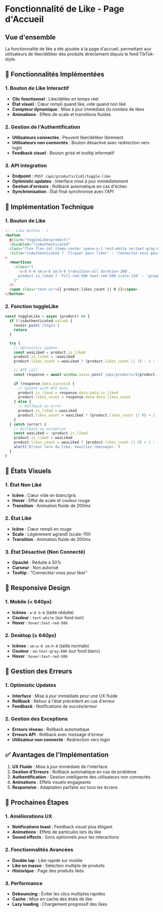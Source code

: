 # Fonctionnalité de Like - Page d'Accueil

## Vue d'ensemble

La fonctionnalité de like a été ajoutée à la page d'accueil, permettant aux utilisateurs de liker/déliker des produits directement depuis le feed TikTok-style.

## 🎯 **Fonctionnalités Implémentées**

### **1. Bouton de Like Interactif**
- **Clic fonctionnel** : Like/délike en temps réel
- **État visuel** : Cœur rempli quand liké, vide quand non liké
- **Compteur dynamique** : Mise à jour immédiate du nombre de likes
- **Animations** : Effets de scale et transitions fluides

### **2. Gestion de l'Authentification**
- **Utilisateurs connectés** : Peuvent liker/déliker librement
- **Utilisateurs non connectés** : Bouton désactivé avec redirection vers login
- **Feedback visuel** : Bouton grisé et tooltip informatif

### **3. API Integration**
- **Endpoint** : `POST /api/products/{id}/toggle-like`
- **Optimistic updates** : Interface mise à jour immédiatement
- **Gestion d'erreurs** : Rollback automatique en cas d'échec
- **Synchronisation** : État final synchronisé avec l'API

## 🚀 **Implémentation Technique**

### **1. Bouton de Like**
```html
<!-- Like Button -->
<button 
  @click="toggleLike(product)"
  :disabled="!isAuthenticated"
  class="flex flex-col items-center space-y-1 text-white sm:text-gray-600 hover:text-red-500 transition-colors disabled:opacity-50 disabled:cursor-not-allowed group"
  :title="isAuthenticated ? 'Cliquer pour liker' : 'Connectez-vous pour liker'"
>
  <HeartIcon 
    :class="[
      'w-6 h-6 sm:w-8 sm:h-8 transition-all duration-200',
      product.is_liked ? 'fill-red-500 text-red-500 scale-110' : 'group-hover:scale-110'
    ]"
  />
  <span class="text-xs">{{ product.likes_count || 0 }}</span>
</button>
```

### **2. Fonction toggleLike**
```javascript
const toggleLike = async (product) => {
  if (!isAuthenticated.value) {
    router.push('/login')
    return
  }

  try {
    // Optimistic update
    const wasLiked = product.is_liked
    product.is_liked = !wasLiked
    product.likes_count = wasLiked ? (product.likes_count || 1) - 1 : (product.likes_count || 0) + 1

    // API call
    const response = await window.axios.post(`/api/products/${product.id}/toggle-like`)
    
    if (response.data.success) {
      // Update with API data
      product.is_liked = response.data.data.is_liked
      product.likes_count = response.data.data.likes_count
    } else {
      // Rollback on error
      product.is_liked = wasLiked
      product.likes_count = wasLiked ? (product.likes_count || 0) + 1 : (product.likes_count || 1) - 1
    }
  } catch (error) {
    // Rollback on exception
    const wasLiked = !product.is_liked
    product.is_liked = wasLiked
    product.likes_count = wasLiked ? (product.likes_count || 0) + 1 : (product.likes_count || 1) - 1
    alert('Erreur lors du like. Veuillez réessayer.')
  }
}
```

## 🎨 **États Visuels**

### **1. État Non Liké**
- **Icône** : Cœur vide en blanc/gris
- **Hover** : Effet de scale et couleur rouge
- **Transition** : Animation fluide de 200ms

### **2. État Liké**
- **Icône** : Cœur rempli en rouge
- **Scale** : Légèrement agrandi (scale-110)
- **Transition** : Animation fluide de 200ms

### **3. État Désactivé (Non Connecté)**
- **Opacité** : Réduite à 50%
- **Curseur** : Non autorisé
- **Tooltip** : "Connectez-vous pour liker"

## 📱 **Responsive Design**

### **1. Mobile (< 640px)**
- **Icônes** : `w-6 h-6` (taille réduite)
- **Couleur** : `text-white` (sur fond noir)
- **Hover** : `hover:text-red-500`

### **2. Desktop (≥ 640px)**
- **Icônes** : `sm:w-8 sm:h-8` (taille normale)
- **Couleur** : `sm:text-gray-600` (sur fond blanc)
- **Hover** : `hover:text-red-500`

## 🔧 **Gestion des Erreurs**

### **1. Optimistic Updates**
- **Interface** : Mise à jour immédiate pour une UX fluide
- **Rollback** : Retour à l'état précédent en cas d'erreur
- **Feedback** : Notifications de succès/erreur

### **2. Gestion des Exceptions**
- **Erreurs réseau** : Rollback automatique
- **Erreurs API** : Rollback avec message d'erreur
- **Utilisateur non connecté** : Redirection vers login

## ✅ **Avantages de l'Implémentation**

1. **UX Fluide** : Mise à jour immédiate de l'interface
2. **Gestion d'Erreurs** : Rollback automatique en cas de problème
3. **Authentification** : Gestion intelligente des utilisateurs non connectés
4. **Animations** : Effets visuels engageants
5. **Responsive** : Adaptation parfaite sur tous les écrans

## 🚀 **Prochaines Étapes**

### **1. Améliorations UX**
- **Notifications toast** : Feedback visuel plus élégant
- **Animations** : Effets de particules lors du like
- **Sound effects** : Sons optionnels pour les interactions

### **2. Fonctionnalités Avancées**
- **Double tap** : Like rapide sur mobile
- **Like en masse** : Sélection multiple de produits
- **Historique** : Page des produits likés

### **3. Performance**
- **Debouncing** : Éviter les clics multiples rapides
- **Cache** : Mise en cache des états de like
- **Lazy loading** : Chargement progressif des likes


